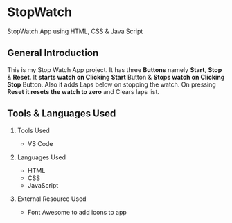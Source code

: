 # StopWatch
StopWatch App using HTML, CSS &amp; Java Script

## General Introduction

This is my Stop Watch App project. It has three **Buttons** namely **Start**, **Stop** &amp; **Reset**.
It **starts watch on Clicking Start** Button &amp; **Stops watch on Clicking Stop** Button. Also it adds Laps below on stopping the watch.
On pressing **Reset it resets the watch to zero** and Clears laps list.


## Tools &amp; Languages Used
1. Tools Used
    * VS Code
  
2. Languages Used
    - HTML
    - CSS
    - JavaScript
    
3. External Resource Used
    - Font Awesome to add icons to app
